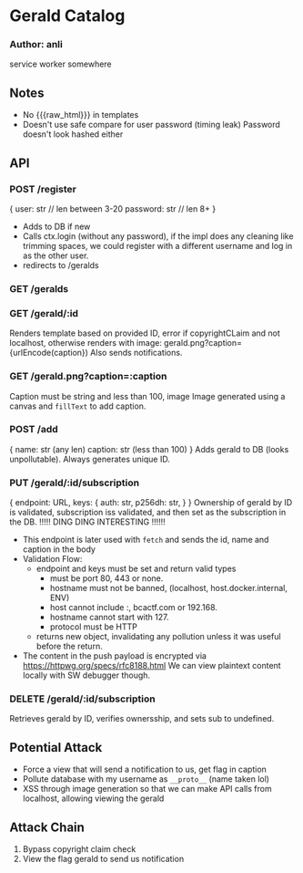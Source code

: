 # Gerald Catalog
### Author: anli

service worker somewhere

## Notes
- No {{{raw_html}}} in templates
- Doesn't use safe compare for user password (timing leak)
  Password doesn't look hashed either

## API
### POST /register
{
  user: str // len between 3-20
  password: str // len 8+
}
- Adds to DB if new
- Calls ctx.login (without any password), if the impl does any cleaning like
  trimming spaces, we could register with a different username and log in as the
  other user.
- redirects to /geralds
### GET /geralds
### GET /gerald/:id
Renders template based on provided ID, error if copyrightCLaim and not
localhost, otherwise renders with image: gerald.png?caption={urlEncode(caption}) 
Also sends notifications.
### GET /gerald.png?caption=:caption
Caption must be string and less than 100, image
Image generated using a canvas and `fillText` to add caption.
### POST /add
{
  name: str (any len)
  caption: str (less than 100)
}
Adds gerald to DB (looks unpollutable). Always generates unique ID.
### PUT /gerald/:id/subscription
{
  endpoint: URL,
  keys: {
    auth: str,
    p256dh: str,
  }
}
Ownership of gerald by ID is validated, subscription iss validated, and then set
as the subscription in the DB.
!!!!! DING DING INTERESTING !!!!!!
- This endpoint is later used with `fetch` and sends the id, name and caption in
  the body
- Validation Flow:
  - endpoint and keys must be set and return valid types
    - must be port 80, 443 or none.
    - hostname must not be banned, (localhost, host.docker.internal, ENV)
    - host cannot include :, bcactf.com or 192.168.
    - hostname cannot start with 127.
    - protocol must be HTTP
  - returns new object, invalidating any pollution unless it was useful before
    the return.
- The content in the push payload is encrypted via https://httpwg.org/specs/rfc8188.html
  We can view plaintext content locally with SW debugger though.
### DELETE /gerald/:id/subscription
Retrieves gerald by ID, verifies ownersship, and sets sub to undefined.

## Potential Attack
- Force a view that will send a notification to us, get flag in caption
- Pollute database with my username as `__proto__` (name taken lol)
- XSS through image generation so that we can make API calls from localhost,
  allowing viewing the gerald

## Attack Chain

1. Bypass copyright claim check
2. View the flag gerald to send us notification
 
